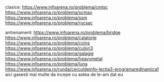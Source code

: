 clasice:
https://www.infoarena.ro/problema/cmlsc
https://www.infoarena.ro/problema/scmax
https://www.infoarena.ro/problema/ssm
https://www.infoarena.ro/problema/rucsac

antrenament:
https://www.infoarena.ro/problema/bridge
https://www.infoarena.ro/problema/calatorie
https://www.infoarena.ro/problema/coins
https://www.infoarena.ro/problema/culori3
https://www.infoarena.ro/problema/galagie
https://www.infoarena.ro/problema/heavymetal
https://www.infoarena.ro/problema/luna
https://www.infoarena.ro/runda/cerculdeinfo-lectia3-programaredinamica1 aici gasesti mai multe
da incepe cu astea de le-am dat eu
